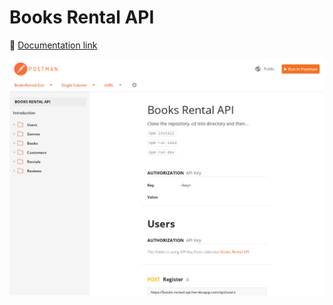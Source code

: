 # Books Rental API

🔗 [Documentation link](https://documenter.getpostman.com/view/14119157/U16jMkpd "Books Rental API")

[![alt text](doc_screenshot.jpeg "Title")](https://documenter.getpostman.com/view/14119157/U16jMkpd)
